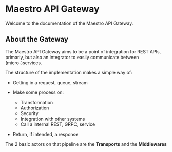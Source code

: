 # Maestro API Gateway

Welcome to the documentation of the Maestro API Gateway.

## About the Gateway

The Maestro API Gateway aims to be a point of integration for REST APIs,
primarly,
but also an integrator to easily communicate between (micro-)services.

The structure of the implementation makes a simple way of:
* Getting in a request, queue, stream
* Make some process on:
    * Transformation
    * Authorization
    * Security
    * Integration with other systems
    * Call a internal REST, GRPC, service

* Return, if intended, a response

The 2 basic actors on that pipeline are the **Transports** and the **Middlewares**
